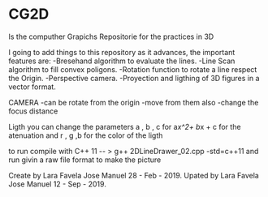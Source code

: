 # CG2D
Is the computher Grapichs Repositorie for the practices in 3D

I going to add things to this repository as it advances, the important features are:
-Bresehand algorithm to evaluate the lines.
-Line Scan algorithm to fill convex poligons.
-Rotation function to rotate a line respect the Origin.
-Perspective camera.
-Proyection and ligthing of 3D figures in a vector format.

CAMERA
-can be rotate from the origin
-move from them also
-change the focus distance

Ligth
you can change the parameters a , b , c
for a*x^2+ b*x + c for the atenuation
and r , g ,b for the color of the ligth


to run compile with C++ 11 -- >  g++ 2DLineDrawer_02.cpp -std=c++11
and run givin a raw file format to make the picture



Create by Lara Favela Jose Manuel 28 - Feb - 2019.
Upated by Lara Favela Jose Manuel 12 - Sep - 2019.

